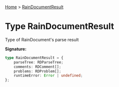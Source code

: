 [Home](../index.md) &gt; [RainDocumentResult](./raindocumentresult.md)

# Type RainDocumentResult

Type of RainDocument's parse result

<b>Signature:</b>

```typescript
type RainDocumentResult = {
    parseTree: RDParseTree;
    comments: RDComment[];
    problems: RDProblem[];
    runtimeError: Error | undefined;
};
```
